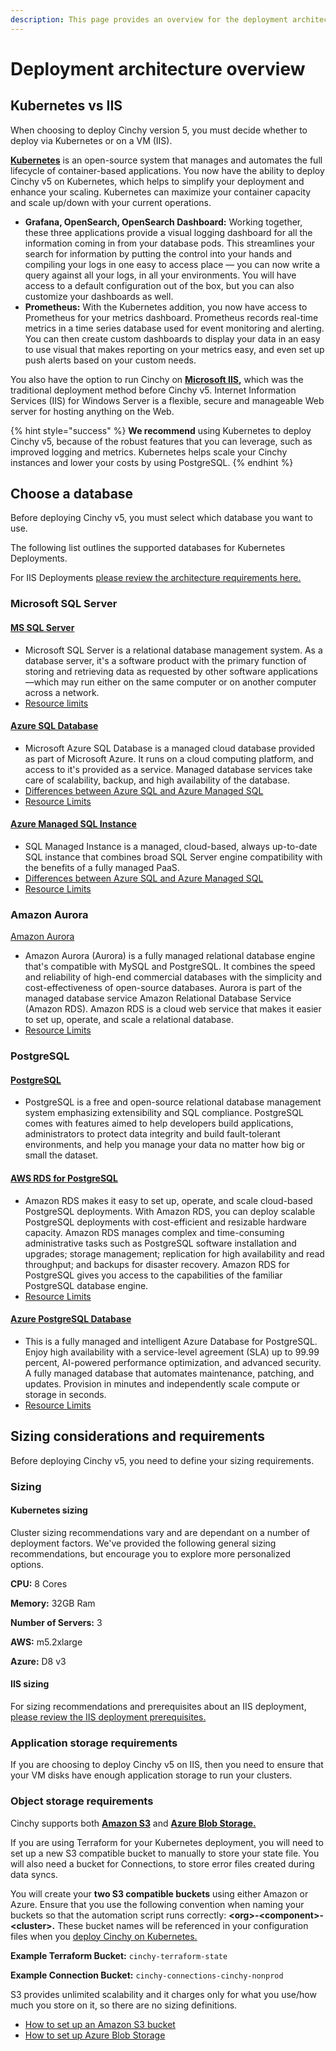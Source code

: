 ```yaml
---
description: This page provides an overview for the deployment architecture of Cinchy v5.
---
```


# Deployment architecture overview

## Kubernetes vs IIS

When choosing to deploy Cinchy version 5, you must decide whether to deploy via Kubernetes or on a VM (IIS).

[**Kubernetes**](https://kubernetes.io/docs/concepts/overview/what-is-kubernetes/) is an open-source system that manages and automates the full lifecycle of container-based applications. You now have the ability to deploy Cinchy v5 on Kubernetes, which helps to simplify your deployment and enhance your scaling. Kubernetes can maximize your container capacity and scale up/down with your current operations.

- **Grafana, OpenSearch, OpenSearch Dashboard:** Working together, these three applications provide a visual logging dashboard for all the information coming in from your database pods. This streamlines your search for information by putting the control into your hands and compiling your logs in one easy to access place — you can now write a query against all your logs, in all your environments. You will have access to a default configuration out of the box, but you can also customize your dashboards as well.
- **Prometheus:** With the Kubernetes addition, you now have access to Prometheus for your metrics dashboard. Prometheus records real-time metrics in a time series database used for event monitoring and alerting. You can then create custom dashboards to display your data in an easy to use visual that makes reporting on your metrics easy, and even set up push alerts based on your custom needs.

You also have the option to run Cinchy on [**Microsoft IIS**](https://www.iis.net/overview)**,** which was the traditional deployment method before Cinchy v5. Internet Information Services (IIS) for Windows Server is a flexible, secure and manageable Web server for hosting anything on the Web.

{% hint style="success" %}
**We recommend** using Kubernetes to deploy Cinchy v5, because of the robust features that you can leverage, such as improved logging and metrics. Kubernetes helps scale your Cinchy instances and lower your costs by using PostgreSQL.
{% endhint %}

## Choose a database

Before deploying Cinchy v5, you must select which database you want to use.

The following list outlines the supported databases for Kubernetes Deployments.

For IIS Deployments [please review the architecture requirements here.](iis-deployment-architecture.md)

### Microsoft SQL Server

#### [MS SQL Server](https://www.microsoft.com/en-ca/sql-server/sql-server-downloads)

- Microsoft SQL Server is a relational database management system. As a database server, it's a software product with the primary function of storing and retrieving data as requested by other software applications—which may run either on the same computer or on another computer across a network.
- [Resource limits](https://docs.microsoft.com/en-us/sql/sql-server/maximum-capacity-specifications-for-sql-server?view=sql-server-ver16)

#### [Azure SQL Database](https://azure.microsoft.com/en-ca/products/azure-sql/database/)

- Microsoft Azure SQL Database is a managed cloud database provided as part of Microsoft Azure. It runs on a cloud computing platform, and access to it's provided as a service. Managed database services take care of scalability, backup, and high availability of the database.
- [Differences between Azure SQL and Azure Managed SQL](https://docs.microsoft.com/en-us/azure/azure-sql/database/features-comparison?view=azuresql#features-of-sql-database-and-sql-managed-instance)
- [Resource Limits](https://docs.microsoft.com/en-us/azure/azure-sql/database/resource-limits-logical-server?view=azuresql)

#### [Azure Managed SQL Instance](https://azure.microsoft.com/en-ca/products/azure-sql/managed-instance/)

- SQL Managed Instance is a managed, cloud-based, always up-to-date SQL instance that combines broad SQL Server engine compatibility with the benefits of a fully managed PaaS.
- [Differences between Azure SQL and Azure Managed SQL](https://docs.microsoft.com/en-us/azure/azure-sql/database/features-comparison?view=azuresql#features-of-sql-database-and-sql-managed-instance)
- [Resource Limits](https://docs.microsoft.com/en-us/azure/azure-sql/managed-instance/resource-limits?view=azuresql)

### Amazon Aurora

[Amazon Aurora](https://docs.aws.amazon.com/AmazonRDS/latest/AuroraUserGuide/CHAP_AuroraOverview.html)

- Amazon Aurora (Aurora) is a fully managed relational database engine that's compatible with MySQL and PostgreSQL. It combines the speed and reliability of high-end commercial databases with the simplicity and cost-effectiveness of open-source databases. Aurora is part of the managed database service Amazon Relational Database Service (Amazon RDS). Amazon RDS is a cloud web service that makes it easier to set up, operate, and scale a relational database.
- [Resource Limits](https://docs.aws.amazon.com/AmazonRDS/latest/AuroraUserGuide/CHAP_Limits.html)

### PostgreSQL

#### [PostgreSQL](https://www.postgresql.org/)

- PostgreSQL is a free and open-source relational database management system emphasizing extensibility and SQL compliance. PostgreSQL comes with features aimed to help developers build applications, administrators to protect data integrity and build fault-tolerant environments, and help you manage your data no matter how big or small the dataset.

#### [AWS RDS for PostgreSQL](https://aws.amazon.com/rds/postgresql/)

- Amazon RDS makes it easy to set up, operate, and scale cloud-based PostgreSQL deployments. With Amazon RDS, you can deploy scalable PostgreSQL deployments with cost-efficient and resizable hardware capacity. Amazon RDS manages complex and time-consuming administrative tasks such as PostgreSQL software installation and upgrades; storage management; replication for high availability and read throughput; and backups for disaster recovery. Amazon RDS for PostgreSQL gives you access to the capabilities of the familiar PostgreSQL database engine.
- [Resource Limits](https://docs.aws.amazon.com/AmazonRDS/latest/UserGuide/CHAP_PostgreSQL.html#PostgreSQL.Concepts.General.Limits)

#### [Azure PostgreSQL Database](https://azure.microsoft.com/en-us/services/postgresql/#overview)

- This is a fully managed and intelligent Azure Database for PostgreSQL. Enjoy high availability with a service-level agreement (SLA) up to 99.99 percent, AI-powered performance optimization, and advanced security. A fully managed database that automates maintenance, patching, and updates. Provision in minutes and independently scale compute or storage in seconds.
- [Resource Limits](https://docs.microsoft.com/en-us/azure/postgresql/single-server/concepts-limits)

## Sizing considerations and requirements

Before deploying Cinchy v5, you need to define your sizing requirements.

### Sizing

#### Kubernetes sizing

Cluster sizing recommendations vary and are dependant on a number of deployment factors. We've provided the following general sizing recommendations, but encourage you to explore more personalized options.

**CPU:** 8 Cores

**Memory:** 32GB Ram

**Number of Servers:** 3

**AWS:** m5.2xlarge

**Azure:** D8 v3

#### IIS sizing

For sizing recommendations and prerequisites about an IIS deployment, [please review the IIS deployment prerequisites.](../deployment-prerequisites/README.md#deployment-prerequisites)

### Application storage requirements

If you are choosing to deploy Cinchy v5 on IIS, then you need to ensure that your VM disks have enough application storage to run your clusters.

### Object storage requirements

Cinchy supports both [**Amazon S3**](https://aws.amazon.com/s3/) and [**Azure Blob Storage.**](https://docs.microsoft.com/en-us/azure/storage/blobs/storage-quickstart-blobs-portal)

If you are using Terraform for your Kubernetes deployment, you will need to set up a new S3 compatible bucket to manually to store your state file. You will also need a bucket for Connections, to store error files created during data syncs.

You will create your **two S3 compatible buckets** using either Amazon or Azure. Ensure that you use the following convention when naming your buckets so that the automation script runs correctly: **\<org>-\<component>-\<cluster>.** These bucket names will be referenced in your configuration files when you [deploy Cinchy on Kubernetes.](kubernetes-deployment-architecture.md)

**Example Terraform Bucket:** `cinchy-terraform-state`

**Example Connection Bucket:** `cinchy-connections-cinchy-nonprod`

S3 provides unlimited scalability and it charges only for what you use/how much you store on it, so there are no sizing definitions.

- [How to set up an Amazon S3 bucket](https://docs.aws.amazon.com/AmazonS3/latest/userguide/create-bucket-overview.html)
- [How to set up Azure Blob Storage](https://docs.microsoft.com/en-us/azure/storage/blobs/storage-quickstart-blobs-portal)
